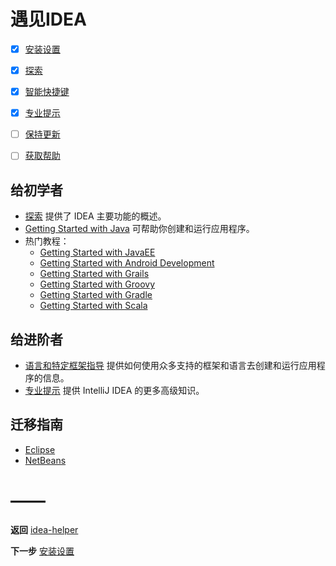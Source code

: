 # 遇见IDEA
- [x]  [安装设置][]
- [x]  [探索][]
- [x]  [智能快捷键][]
- [x]  [专业提示][]
- [ ]  [保持更新][]
- [ ]  [获取帮助][]


## 给初学者
- [探索][] 提供了 IDEA 主要功能的概述。
- [Getting Started with Java][] 可帮助你创建和运行应用程序。
- 热门教程：
    - [Getting Started with JavaEE][]
    - [Getting Started with Android Development][]
    - [Getting Started with Grails][]
    - [Getting Started with Groovy][]
    - [Getting Started with Gradle][]
    - [Getting Started with Scala][]


## 给进阶者
- [语言和特定框架指导][] 提供如何使用众多支持的框架和语言去创建和运行应用程序的信息。
- [专业提示][] 提供 IntelliJ IDEA 的更多高级知识。


## 迁移指南
- [Eclipse][]
- [NetBeans][]


# ——
**返回** [idea-helper][]

**下一步** [安装设置][]


[idea-helper]: https://github.com/mrzhqiang/idea-helper/
[安装设置]: https://github.com/mrzhqiang/idea-helper/tree/master/遇见IDEA/安装设置/

[探索]: https://github.com/mrzhqiang/idea-helper/tree/master/遇见IDEA/探索/
[智能快捷键]: https://github.com/mrzhqiang/idea-helper/tree/master/遇见IDEA/智能快捷键/
[语言和特定框架指导]: https://github.com/mrzhqiang/idea-helper/tree/master/语言和特定框架指导/
[专业提示]: https://github.com/mrzhqiang/idea-helper/tree/master/遇见IDEA/专业提示/
[保持更新]: https://github.com/mrzhqiang/idea-helper/tree/master/遇见IDEA/保持更新/
[获取帮助]: https://github.com/mrzhqiang/idea-helper/tree/master/遇见IDEA/获取帮助/

[Getting Started with Java]: https://www.jetbrains.com/help/idea/creating-running-and-packaging-your-first-java-application.html
[Getting Started with JavaEE]: https://www.jetbrains.com/help/idea/developing-a-java-ee-application.html
[Getting Started with Android Development]: https://www.jetbrains.com/help/idea/getting-started-with-android-development.html
[Getting Started with Grails]: https://www.jetbrains.com/help/idea/getting-started-with-grails-3.html
[Getting Started with Groovy]: https://www.jetbrains.com/help/idea/getting-started-with-groovy.html
[Getting Started with Gradle]: https://www.jetbrains.com/help/idea/getting-started-with-gradle.html
[Getting Started with Scala]: https://www.jetbrains.com/help/idea/run-debug-and-test-scala.html

[Eclipse]: https://www.jetbrains.com/help/idea/eclipse.html
[NetBeans]: https://www.jetbrains.com/help/idea/netbeans.html
